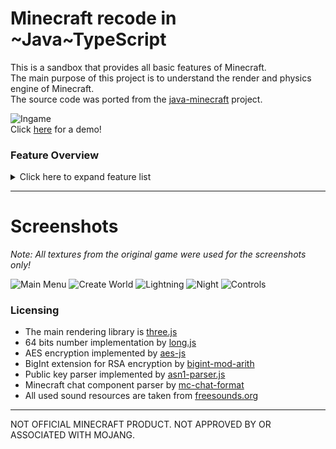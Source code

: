 # Minecraft recode in ~Java~TypeScript

This is a sandbox that provides all basic features of Minecraft.<br>
The main purpose of this project is to understand the render and physics engine of Minecraft.<br>
The source code was ported from the [java-minecraft](https://github.com/LabyStudio/java-minecraft) project.

![Ingame](.github/assets/ingame.png)<br>
Click [here](https://labystudio.de/page/minecraft/) for a demo!

### Feature Overview
<details>
<summary>Click here to expand feature list</summary>

- Block rendering
    - Biome color
- Block collision
- Player movement
    - Walking
    - Sprinting
    - Sneaking
    - Flying
    - Swimming
- Lightning
    - Dynamic lightning
    - Smooth lightning (Ambient occlusion)
    - Day/Night/Sunset
    - Sky color rendering
    - Block light source
- Entity Rendering
    - Item in hand
    - Arm swing animation
    - Walking animation
    - Crouch animation
    - Block break particles
- World
    - 16x16x16 Chunks
    - Block type, data, sky & block lightning
    - Entities
    - Minecraft Alpha Generator
      - 64 bits seed
      - Perlin terrain generation
      - Perlin cave generation
      - Perlin tree and big tree generation
- Camera
    - Frustum Culling
    - Fog
    - Underwater fog
    - Dynamic FOV
    - Third person
    - First person hand
    - First person item in hand
- GUI
    - Screens
      - Main Menu
      - Create World Screen
      - Loading Screen
      - InGame Menu
      - Options Screen
      - Controls Screen
      - Chat Input Screen
      - Creative Inventory Screen
      - Direct Connect Screen
      - Connecting Screen
      - Disconnected Screen
    - Widgets
      - Button
      - KeyBinding
      - Slider
      - Switches
      - TextField
    - Overlay
      - Cross-hair
      - Font rendering
      - Hot-Bar
      - Chat
      - Debug
      - Player list
- Multiplayer
    - Networking
      - RSA Encryption
      - AES Encryption
      - Compression
      - Splitting
      - NBT Serialization
      - Sub-Protocols
          - Handshake
          - Status
          - Login
          - Play
    - Packets
      - Chunk Packets
      - Movement Packets
      - Block Update Packets
      - Chat Packets
      - Player Packets
- Commands
    - /help
    - /time
    - /tp
</details>
<hr>

# Screenshots
_Note: All textures from the original game were used for the screenshots only!_

![Main Menu](.github/assets/main_menu.png)
![Create World](.github/assets/create_world.png)
![Lightning](.github/assets/lightning.png)
![Night](.github/assets/night.png)
![Controls](.github/assets/controls.png)

### Licensing
- The main rendering library is [three.js](https://github.com/mrdoob/three.js/)
- 64 bits number implementation by [long.js](https://github.com/dcodeIO/long.js)
- AES encryption implemented by [aes-js](https://github.com/ricmoo/aes-js)
- BigInt extension for RSA encryption by [bigint-mod-arith](https://github.com/juanelas/bigint-mod-arith)
- Public key parser implemented by [asn1-parser.js](https://git.coolaj86.com/coolaj86/asn1-parser.js)
- Minecraft chat component parser by [mc-chat-format](https://github.com/janispritzkau/mc-chat-format)
- All used sound resources are taken from [freesounds.org](https://freesound.org/people/C418/downloaded_sounds/?page=8#sound)
<hr>

NOT OFFICIAL MINECRAFT PRODUCT. NOT APPROVED BY OR ASSOCIATED WITH MOJANG.
